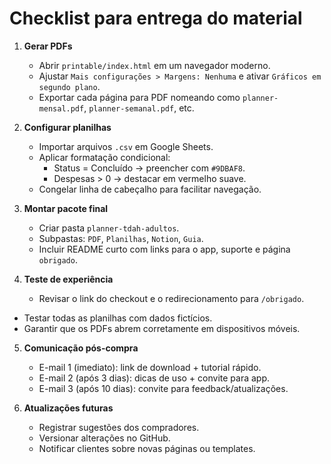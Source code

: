 # Checklist para entrega do material

1. **Gerar PDFs**
   - Abrir `printable/index.html` em um navegador moderno.
   - Ajustar `Mais configurações > Margens: Nenhuma` e ativar `Gráficos em segundo plano`.
   - Exportar cada página para PDF nomeando como `planner-mensal.pdf`, `planner-semanal.pdf`, etc.

2. **Configurar planilhas**
   - Importar arquivos `.csv` em Google Sheets.
   - Aplicar formatação condicional:
     - Status = Concluído → preencher com `#9DBAF8`.
     - Despesas > 0 → destacar em vermelho suave.
   - Congelar linha de cabeçalho para facilitar navegação.

3. **Montar pacote final**
   - Criar pasta `planner-tdah-adultos`.
   - Subpastas: `PDF`, `Planilhas`, `Notion`, `Guia`.
   - Incluir README curto com links para o app, suporte e página `obrigado`.

4. **Teste de experiência**
   - Revisar o link do checkout e o redirecionamento para `/obrigado`.
  - Testar todas as planilhas com dados fictícios.
   - Garantir que os PDFs abrem corretamente em dispositivos móveis.

5. **Comunicação pós-compra**
   - E-mail 1 (imediato): link de download + tutorial rápido.
   - E-mail 2 (após 3 dias): dicas de uso + convite para app.
   - E-mail 3 (após 10 dias): convite para feedback/atualizações.

6. **Atualizações futuras**
   - Registrar sugestões dos compradores.
   - Versionar alterações no GitHub.
   - Notificar clientes sobre novas páginas ou templates.
